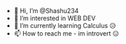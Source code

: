 - 👋 Hi, I’m @Shashu234
- 👀 I’m interested in WEB DEV
- 🌱 I’m currently learning Calculus 😥
- 📫 How to reach me - im introvert 😑

<!---
Shashu234/Shashu234 is a ✨ special ✨ repository because its `README.md` (this file) appears on your GitHub profile.
You can click the Preview link to take a look at your changes.
--->
